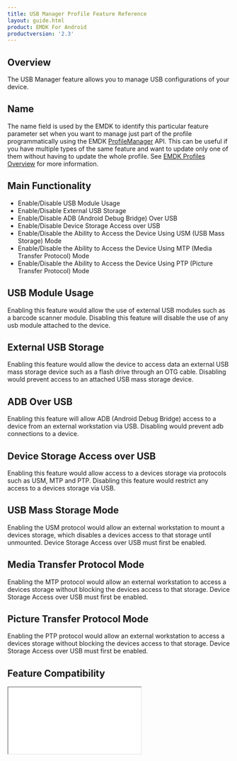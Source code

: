 ```yaml
---
title: USB Manager Profile Feature Reference
layout: guide.html
product: EMDK For Android
productversion: '2.3'
---
```


## Overview

The USB Manager feature allows you to manage USB configurations of your device.

## Name
The name field is used by the EMDK to identify this particular feature parameter set when you want to manage just part of the profile programmatically using the EMDK [ProfileManager](../../../api/core/ProfileManager) API. This can be useful if you have multiple types of the same feature and want to update only one of them without having to update the whole profile. See [EMDK Profiles Overview](../usingwizard) for more information.

## Main Functionality

* Enable/Disable USB Module Usage
* Enable/Disable External USB Storage
* Enable/Disable ADB (Android Debug Bridge) Over USB
* Enable/Disable Device Storage Access over USB
* Enable/Disable the Ability to Access the Device Using USM (USB Mass Storage) Mode
* Enable/Disable the Ability to Access the Device Using MTP (Media Transfer Protocol) Mode
* Enable/Disable the Ability to Access the Device Using PTP (Picture Transfer Protocol) Mode

## USB Module Usage
Enabling this feature would allow the use of external USB modules such as a barcode scanner module.  Disabling this feature will disable the use of any usb module attached to the device.

## External USB Storage
Enabling this feature would allow the device to access data an external USB mass storage device such as a flash drive through an OTG cable. Disabling would prevent access to an attached USB mass storage device.

## ADB Over USB
Enabling this feature will allow ADB (Android Debug Bridge)  access to a device from an external workstation via USB. Disabling would prevent adb connections to a device.

## Device Storage Access over USB
Enabling this feature would allow access to a devices storage via protocols such as USM, MTP and PTP. Disabling this feature would restrict any access to a devices storage via USB.

## USB Mass Storage Mode
Enabling the USM protocol would allow an external workstation to mount a devices storage, which disables a devices access to that storage until unmounted.  Device Storage Access over USB must first be enabled.

## Media Transfer Protocol Mode
Enabling the MTP protocol would allow an external workstation to access a devices storage without blocking the devices access to that storage.  Device Storage Access over USB must first be enabled.

## Picture Transfer Protocol Mode
Enabling the PTP protocol would allow an external workstation to access a devices storage without blocking the devices access to that storage.  Device Storage Access over USB must first be enabled.


## Feature Compatibility

<iframe src="compare.html#mx=4.3&csp=UsbMgr&os=All&embed=true"></iframe> 











